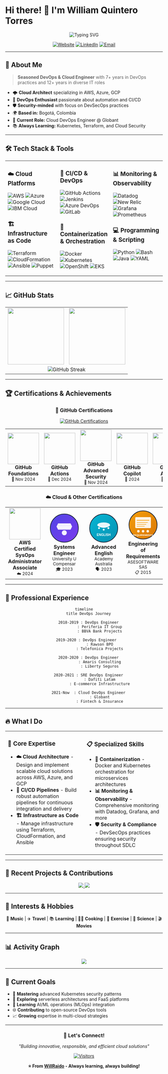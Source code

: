 <!--
**WillRaido/WillRaido** is a ✨ _special_ ✨ repository because its `README.md` (this file) appears on your GitHub profile.

Here are some ideas to get you started:

- 🔭 I’m currently working on ...
- 🌱 I’m currently learning ...
- 👯 I’m looking to collaborate on ...
- 🤔 I’m looking for help with ...
- 💬 Ask me about ...
- 📫 How to reach me: ...
- 😄 Pronouns: ...
- ⚡ Fun fact: ...
-->
# Hi there! 👋 I'm William Quintero Torres

<div align="center">
  <img src="https://readme-typing-svg.herokuapp.com?font=Fira+Code&size=22&duration=3000&pause=1000&color=00D9FF&center=true&vCenter=true&width=435&lines=Cloud+DevOps+Engineer;Site+Reliability+Engineer;AWS+Certified+SysOps;7%2B+Years+Experience;Passionate+about+Cloud+%26+DevOps" alt="Typing SVG" />
</div>

<div align="center">
  
[![Website](https://img.shields.io/badge/Website-williamquintero.com-blue?style=for-the-badge&logo=google-chrome&logoColor=white)](https://www.williamquintero.com)
[![LinkedIn](https://img.shields.io/badge/LinkedIn-Connect-0077B5?style=for-the-badge&logo=linkedin&logoColor=white)](https://linkedin.com/in/williamquintero)
[![Email](https://img.shields.io/badge/Email-iwillraido%40gmail.com-D14836?style=for-the-badge&logo=gmail&logoColor=white)](mailto:iwillraido@gmail.com)

</div>

---

## 🚀 About Me

> **Seasoned DevOps & Cloud Engineer** with 7+ years in DevOps practices and 12+ years in diverse IT roles

- 🌩️ **Cloud Architect** specializing in AWS, Azure, GCP
- 🔧 **DevOps Enthusiast** passionate about automation and CI/CD
- 🛡️ **Security-minded** with focus on DevSecOps practices  
- 🌍 **Based in:** Bogotá, Colombia
- 🎯 **Current Role:** Cloud DevOps Engineer @ Globant
- 📚 **Always Learning:** Kubernetes, Terraform, and Cloud Security

---

## 🛠️ Tech Stack & Tools

<table align="center">
<tr>
<td valign="top" width="33%">

### ☁️ Cloud Platforms
![AWS](https://img.shields.io/badge/AWS-232F3E?style=for-the-badge&logo=amazon-aws&logoColor=white)
![Azure](https://img.shields.io/badge/Microsoft_Azure-0089D0?style=for-the-badge&logo=microsoft-azure&logoColor=white)
![Google Cloud](https://img.shields.io/badge/Google_Cloud-4285F4?style=for-the-badge&logo=google-cloud&logoColor=white)
![IBM Cloud](https://img.shields.io/badge/IBM_Cloud-1261FE?style=for-the-badge&logo=ibm-cloud&logoColor=white)

### 🏗️ Infrastructure as Code
![Terraform](https://img.shields.io/badge/Terraform-623CE4?style=for-the-badge&logo=terraform&logoColor=white)
![CloudFormation](https://img.shields.io/badge/CloudFormation-FF9900?style=for-the-badge&logo=amazon-aws&logoColor=white)
![Ansible](https://img.shields.io/badge/Ansible-EE0000?style=for-the-badge&logo=ansible&logoColor=white)
![Puppet](https://img.shields.io/badge/Puppet-FFAE1A?style=for-the-badge&logo=puppet&logoColor=black)

</td>
<td valign="top" width="33%">

### 🔄 CI/CD & DevOps
![GitHub Actions](https://img.shields.io/badge/GitHub_Actions-2088FF?style=for-the-badge&logo=github-actions&logoColor=white)
![Jenkins](https://img.shields.io/badge/Jenkins-D24939?style=for-the-badge&logo=jenkins&logoColor=white)
![Azure DevOps](https://img.shields.io/badge/Azure_DevOps-0078D7?style=for-the-badge&logo=azure-devops&logoColor=white)
![GitLab](https://img.shields.io/badge/GitLab-FCA326?style=for-the-badge&logo=gitlab&logoColor=white)

### 🐳 Containerization & Orchestration
![Docker](https://img.shields.io/badge/Docker-2496ED?style=for-the-badge&logo=docker&logoColor=white)
![Kubernetes](https://img.shields.io/badge/Kubernetes-326CE5?style=for-the-badge&logo=kubernetes&logoColor=white)
![OpenShift](https://img.shields.io/badge/OpenShift-EE0000?style=for-the-badge&logo=red-hat-open-shift&logoColor=white)
![EKS](https://img.shields.io/badge/Amazon_EKS-FF9900?style=for-the-badge&logo=amazon-eks&logoColor=white)

</td>
<td valign="top" width="33%">

### 📊 Monitoring & Observability
![Datadog](https://img.shields.io/badge/Datadog-632CA6?style=for-the-badge&logo=datadog&logoColor=white)
![New Relic](https://img.shields.io/badge/New_Relic-008C99?style=for-the-badge&logo=new-relic&logoColor=white)
![Grafana](https://img.shields.io/badge/Grafana-F46800?style=for-the-badge&logo=grafana&logoColor=white)
![Prometheus](https://img.shields.io/badge/Prometheus-E6522C?style=for-the-badge&logo=prometheus&logoColor=white)

### 💻 Programming & Scripting
![Python](https://img.shields.io/badge/Python-3776AB?style=for-the-badge&logo=python&logoColor=white)
![Bash](https://img.shields.io/badge/Bash-4EAA25?style=for-the-badge&logo=gnu-bash&logoColor=white)
![Java](https://img.shields.io/badge/Java-ED8B00?style=for-the-badge&logo=java&logoColor=white)
![YAML](https://img.shields.io/badge/YAML-CB171E?style=for-the-badge&logo=yaml&logoColor=white)

</td>
</tr>
</table>

---

## 📈 GitHub Stats

<div align="center">
<table>
<tr>
<td align="center" width="50%">
<img height="180em" src="https://github-readme-stats.vercel.app/api?username=WillRaido&show_icons=true&theme=tokyonight&include_all_commits=true&count_private=true"/>
</td>
<td align="center" width="50%">
<img height="180em" src="https://github-readme-stats.vercel.app/api/top-langs/?username=WillRaido&layout=compact&langs_count=8&theme=tokyonight"/>
</td>
</tr>
<tr>
<td colspan="2" align="center">
<img src="https://github-readme-streak-stats.herokuapp.com/?user=WillRaido&theme=tokyonight" alt="GitHub Streak" />
</td>
</tr>
</table>
</div>

---

## 🏆 Certifications & Achievements

<div align="center">

### 🐙 GitHub Certifications
[![GitHub Certifications](https://img.shields.io/badge/GitHub-5_Certifications-181717?style=for-the-badge&logo=github&logoColor=white)](https://github.com/WillRaido)

<table>
<tr>
<td align="center" width="20%">
<a href="https://www.credly.com/badges/github-foundations">
<img src="https://images.credly.com/size/340x340/images/024d0122-724d-4c5a-bd83-cfe3c4b7a073/image.png" width="100" height="100"/>
</a>
<br><strong>GitHub Foundations</strong>
<br><sub>🏅 Nov 2024</sub>
</td>
<td align="center" width="20%">
<a href="https://www.credly.com/badges/github-actions">
<img src="https://images.credly.com/size/340x340/images/89efc3e7-842b-4790-b09b-9ea5efc71ec3/image.png" width="100" height="100"/>
</a>
<br><strong>GitHub Actions</strong>
<br><sub>🏅 Dec 2024</sub>
</td>
<td align="center" width="20%">
<a href="https://www.credly.com/badges/github-advanced-security">
<img src="https://images.credly.com/size/340x340/images/c9ed294b-f8ac-48fa-a8c3-96dab1f110f2/image.png" width="100" height="100"/>
</a>
<br><strong>GitHub Advanced Security</strong>
<br><sub>🏅 Nov 2024</sub>
</td>
<td align="center" width="20%">
<a href="https://www.credly.com/badges/github-copilot">
<img src="https://images.credly.com/size/340x340/images/6b924fae-3cd7-4233-b012-97413c62c85d/blob" width="100" height="100"/>
</a>
<br><strong>GitHub Copilot</strong>
<br><sub>🏅 2024</sub>
</td>
<td align="center" width="20%">
<a href="https://www.credly.com/badges/github-admin">
<img src="https://images.credly.com/size/340x340/images/34880f37-8ec8-4542-a78a-73ba6647208e/image.png" width="100" height="100"/>
</a>
<br><strong>GitHub Admin</strong>
<br><sub>🏅 2024</sub>
</td>
</tr>
</table>

### ☁️ Cloud & Other Certifications

<table>
<tr>
<td align="center" width="25%">
<a href="https://www.credly.com/badges/aws-certified-sysops-administrator-associate">
<img src="https://images.credly.com/images/f0d3fbb9-bfa7-4017-9989-7bde8eaf42b1/image.png" width="100" height="100"/>
</a>
<br><strong>AWS Certified SysOps</strong>
<br><strong>Administrator Associate</strong>
<br><sub>☁️ 2024</sub>
</td>
<td align="center" width="25%">
<svg width="100" height="100" viewBox="0 0 100 100" xmlns="http://www.w3.org/2000/svg">
  <defs>
    <linearGradient id="grad1" x1="0%" y1="0%" x2="100%" y2="100%">
      <stop offset="0%" style="stop-color:#4F46E5;stop-opacity:1" />
      <stop offset="100%" style="stop-color:#7C3AED;stop-opacity:1" />
    </linearGradient>
  </defs>
  <circle cx="50" cy="50" r="45" fill="url(#grad1)" stroke="#1E293B" stroke-width="2"/>
  <path d="M30 35 L70 35 L75 45 L70 55 L30 55 L25 45 Z" fill="white" opacity="0.9"/>
  <circle cx="50" cy="65" r="8" fill="white" opacity="0.9"/>
  <path d="M42 65 L58 65" stroke="white" stroke-width="2" opacity="0.9"/>
  <path d="M46 69 L54 69" stroke="white" stroke-width="2" opacity="0.9"/>
  <text x="50" y="40" text-anchor="middle" fill="white" font-size="8" font-family="Arial, sans-serif" font-weight="bold">SYSTEMS</text>
  <text x="50" y="50" text-anchor="middle" fill="white" font-size="8" font-family="Arial, sans-serif" font-weight="bold">ENGINEER</text>
</svg>
<br><strong>Systems Engineer</strong>
<br><sub>University U Compensar</sub>
<br><sub>🎓 2023</sub>
</td>
<td align="center" width="25%">
<svg width="100" height="100" viewBox="0 0 100 100" xmlns="http://www.w3.org/2000/svg">
  <defs>
    <linearGradient id="grad2" x1="0%" y1="0%" x2="100%" y2="100%">
      <stop offset="0%" style="stop-color:#06B6D4;stop-opacity:1" />
      <stop offset="100%" style="stop-color:#0891B2;stop-opacity:1" />
    </linearGradient>
  </defs>
  <circle cx="50" cy="50" r="45" fill="url(#grad2)" stroke="#1E293B" stroke-width="2"/>
  <ellipse cx="50" cy="40" rx="20" ry="8" fill="white" opacity="0.9"/>
  <path d="M30 40 Q50 55 70 40" stroke="white" stroke-width="3" fill="none" opacity="0.9"/>
  <circle cx="35" cy="50" r="3" fill="white" opacity="0.9"/>
  <circle cx="50" cy="55" r="3" fill="white" opacity="0.9"/>
  <circle cx="65" cy="50" r="3" fill="white" opacity="0.9"/>
  <text x="50" y="75" text-anchor="middle" fill="white" font-size="10" font-family="Arial, sans-serif" font-weight="bold">ENGLISH</text>
</svg>
<br><strong>Advanced English</strong>
<br><sub>Academy Australia</sub>
<br><sub>🗣️ 2023</sub>
</td>
<td align="center" width="25%">
<svg width="100" height="100" viewBox="0 0 100 100" xmlns="http://www.w3.org/2000/svg">
  <defs>
    <linearGradient id="grad3" x1="0%" y1="0%" x2="100%" y2="100%">
      <stop offset="0%" style="stop-color:#F59E0B;stop-opacity:1" />
      <stop offset="100%" style="stop-color:#D97706;stop-opacity:1" />
    </linearGradient>
  </defs>
  <circle cx="50" cy="50" r="45" fill="url(#grad3)" stroke="#1E293B" stroke-width="2"/>
  <rect x="25" y="25" width="50" height="35" rx="3" fill="white" opacity="0.9"/>
  <line x1="30" y1="35" x2="70" y2="35" stroke="#F59E0B" stroke-width="2"/>
  <line x1="30" y1="42" x2="65" y2="42" stroke="#F59E0B" stroke-width="1.5"/>
  <line x1="30" y1="48" x2="60" y2="48" stroke="#F59E0B" stroke-width="1.5"/>
  <line x1="30" y1="54" x2="55" y2="54" stroke="#F59E0B" stroke-width="1.5"/>
  <circle cx="35" cy="70" r="4" fill="white" opacity="0.9"/>
  <circle cx="50" cy="70" r="4" fill="white" opacity="0.9"/>
  <circle cx="65" cy="70" r="4" fill="white" opacity="0.9"/>
  <text x="50" y="85" text-anchor="middle" fill="white" font-size="8" font-family="Arial, sans-serif" font-weight="bold">REQUIREMENTS</text>
</svg>
<br><strong>Engineering of</strong>
<br><strong>Requirements</strong>
<br><sub>ASESOFTWARE SAS</sub>
<br><sub>📋 2015</sub>
</td>
</tr>
</table>
</div>

---

## 💼 Professional Experience

<div align="center">

```mermaid
timeline
    title DevOps Journey
    
    2018-2019 : DevOps Engineer
              : Periferia IT Group
              : BBVA Bank Projects
    
    2019-2020 : DevOps Engineer  
              : Rawson BPO
              : Telefonica Projects
    
    2020-2020 : DevOps Engineer
              : Amaris Consulting
              : Liberty Seguros
    
    2020-2021 : SRE DevOps Engineer
              : Dafiti Latam
              : E-commerce Infrastructure
    
    2021-Now  : Cloud DevOps Engineer
              : Globant
              : Fintech & Insurance
```

</div>

---

## 🔥 What I Do

<table align="center">
<tr>
<td valign="top" width="50%">

### 🎯 **Core Expertise**
- **☁️ Cloud Architecture** - Design and implement scalable cloud solutions across AWS, Azure, and GCP
- **🔄 CI/CD Pipelines** - Build robust automation pipelines for continuous integration and delivery
- **🏗️ Infrastructure as Code** - Manage infrastructure using Terraform, CloudFormation, and Ansible

</td>
<td valign="top" width="50%">

### 📋 **Specialized Skills**
- **🐳 Containerization** - Docker and Kubernetes orchestration for microservices architectures
- **📊 Monitoring & Observability** - Comprehensive monitoring with Datadog, Grafana, and more
- **🛡️ Security & Compliance** - DevSecOps practices ensuring security throughout SDLC

</td>
</tr>
</table>

---

## 🌟 Recent Projects & Contributions

<div align="center">
  <a href="https://github.com/WillRaido?tab=repositories">
    <img src="https://github-readme-stats.vercel.app/api/pin/?username=WillRaido&repo=terraform-aws-modules&theme=tokyonight" />
  </a>
  <a href="https://github.com/WillRaido?tab=repositories">
    <img src="https://github-readme-stats.vercel.app/api/pin/?username=WillRaido&repo=kubernetes-deployments&theme=tokyonight" />
  </a>
</div>

---

## 🎨 Interests & Hobbies

<div align="center">

🎵 **Music** | ✈️ **Travel** | 📚 **Learning** | 👨‍🍳 **Cooking** | 💪 **Exercise** | 🔬 **Science** | 🎬 **Movies**

</div>

---

## 📊 Activity Graph

<div align="center">
  <img src="https://github-readme-activity-graph.vercel.app/graph?username=WillRaido&theme=tokyo-night&bg_color=1a1b27&color=70a5fd&line=bf91f3&point=38bdae&area=true&hide_border=true" />
</div>

---

## 🎯 Current Goals

- 🚀 **Mastering** advanced Kubernetes security patterns
- 📱 **Exploring** serverless architectures and FaaS platforms  
- 🤖 **Learning** AI/ML operations (MLOps) integration
- 🌐 **Contributing** to open-source DevOps tools
- 📈 **Growing** expertise in multi-cloud strategies

---

<div align="center">

### 💬 Let's Connect!

*"Building innovative, responsible, and efficient cloud solutions"*

[![Visitors](https://visitor-badge.laobi.icu/badge?page_id=WillRaido.WillRaido&style=for-the-badge&color=00D9FF)](https://github.com/WillRaido)

**⭐ From [WillRaido](https://github.com/WillRaido) - Always learning, always building!**

</div>
